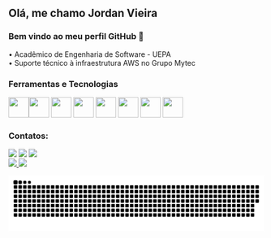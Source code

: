 ## Olá, me chamo Jordan Vieira
### Bem vindo ao meu perfil GitHub 👋
• Acadêmico de Engenharia de Software - UEPA   
• Suporte técnico à infraestrutura AWS no Grupo Mytec

### Ferramentas e Tecnologias
<img src="https://cdn.jsdelivr.net/gh/devicons/devicon/icons/linux/linux-original.svg" width="40" height="40"/><img src="https://cdn.jsdelivr.net/gh/devicons/devicon/icons/bash/bash-plain.svg" width="40" height="40"/>
<img src="https://cdn.jsdelivr.net/gh/devicons/devicon/icons/mysql/mysql-original.svg" width="40" height="40"/>
<img src="https://cdn.jsdelivr.net/gh/devicons/devicon/icons/amazonwebservices/amazonwebservices-original.svg" width="40" height="40"/>
<img src="https://cdn.jsdelivr.net/gh/devicons/devicon/icons/python/python-original.svg" width="40" height="40"/>
<img src="https://cdn.jsdelivr.net/gh/devicons/devicon/icons/java/java-original.svg" width="40" height="40"/> <img src="https://cdn.jsdelivr.net/gh/devicons/devicon/icons/html5/html5-original.svg" width="40" height="40" /> <img src="https://cdn.jsdelivr.net/gh/devicons/devicon/icons/css3/css3-original.svg" width="40" height="40"/>


### Contatos:

<div>
<a href="https://www.instagram.com/jordan_veira/" target="_blank"><img src="https://img.shields.io/badge/-Instagram-%23E4405F?style=for-the-badge&logo=instagram&logoColor=white" target="_blank"></a>
<a href = "mailto:marvaojordan98@gmail.com"><img src="https://img.shields.io/badge/Gmail-D14836?style=for-the-badge&logo=gmail&logoColor=white" target="_blank"></a>
<a href="https://www.linkedin.com/in/jordan-vieira/" target="_blank"><img src="https://img.shields.io/badge/-LinkedIn-%230077B5?style=for-the-badge&logo=linkedin&logoColor=white" target="_blank"></a>   
</div>


<div>
<a href="https://github.com/jordanvieira">
<img height="180em" src="https://github-readme-stats.vercel.app/api/top-langs/?username=jordanvieira&layout=compact&langs_count=7&theme=dracula"/>
<img height="180em" src="https://github-readme-stats.vercel.app/api?username=jordanvieira&show_icons=true&theme=dracula&include_all_commits=true&count_private=true"/>
</div>
  
![Snake animation](https://github.com/jordanvieira/jordanvieira/blob/output/github-contribution-grid-snake.svg)
